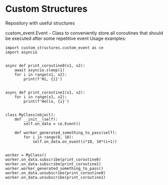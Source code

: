 # Custom Structures
Repository with useful structures

custom_event.Event - Class to conveniently store all coroutines that should be executed after some repetitive event
Usage examples:
```
import custom_structures.custom_event as ce
import asyncio


async def print_coroutine0(x1, x2):
    await asyncio.sleep(1)
    for i in range(x1, x2):
        print(f'Hi, {i}')


async def print_coroutine1(x1, x2):
    for i in range(x1, x2):
        print(f'Hello, {i}')


class MyClass(object):
    def __init__(self):
        self.on_data = ce.Event()

    def worker_generated_something_to_pass(self):
        for i in range(0, 10):
            self.on_data.on_event(i*10, 10*(i+1))


worker = MyClass()
worker.on_data.subscribe(print_coroutine0)
worker.on_data.subscribe(print_coroutine1)
worker.worker_generated_something_to_pass()
worker.on_data.unsubscribe(print_coroutine0)
worker.on_data.unsubscribe(print_coroutine1)
```
